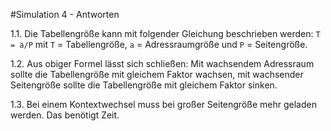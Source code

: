#Simulation 4 - Antworten

1.1. Die Tabellengröße kann mit folgender Gleichung beschrieben werden: `T = a/P` mit `T` = Tabellengröße, `a` = Adressraumgröße und `P` = Seitengröße.

1.2. Aus obiger Formel lässt sich schließen: Mit wachsendem Adressraum sollte die Tabellengröße mit gleichem Faktor wachsen, mit wachsender Seitengröße sollte die Tabellengröße mit gleichem Faktor sinken.

1.3. Bei einem Kontextwechsel muss bei großer Seitengröße mehr geladen werden. Das benötigt Zeit.
